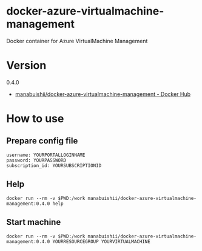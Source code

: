 # docker-azure-virtualmachine-management
Docker container for Azure VirtualMachine Management

# Version

0.4.0

* [manabuishii/docker-azure-virtualmachine-management - Docker Hub](https://hub.docker.com/r/manabuishii/docker-azure-virtualmachine-management/)

# How to use

## Prepare config file

```
username: YOURPORTALLOGINNAME
password: YOURPASSWORD
subscription_id: YOURSUBSCRIPTIONID
```

## Help

```
docker run --rm -v $PWD:/work manabuishii/docker-azure-virtualmachine-management:0.4.0 help
```

## Start machine

```
docker run --rm -v $PWD:/work manabuishii/docker-azure-virtualmachine-management:0.4.0 YOURRESOURCEGROUP YOURVIRTUALMACHINE
```
